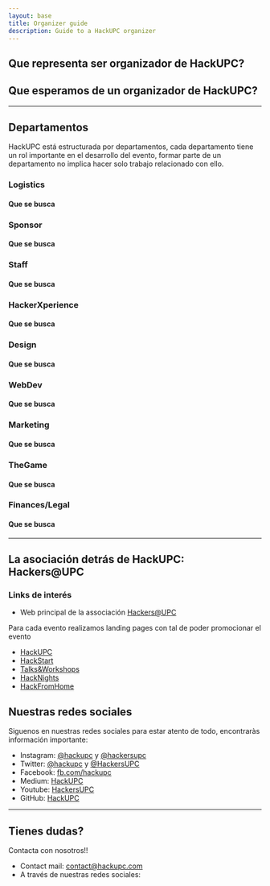 ```yaml
---
layout: base
title: Organizer guide
description: Guide to a HackUPC organizer
---
```


<link rel="stylesheet" href="https://use.fontawesome.com/releases/v5.6.1/css/all.css" integrity="sha384-gfdkjb5BdAXd+lj+gudLWI+BXq4IuLW5IT+brZEZsLFm++aCMlF1V92rMkPaX4PP" crossorigin="anonymous">


## Que representa ser organizador de HackUPC?



## Que esperamos de un organizador de HackUPC?



---

## Departamentos

HackUPC está estructurada por departamentos, cada departamento tiene un rol importante en el desarrollo del evento, formar parte de un departamento no implica hacer solo trabajo relacionado con ello.

### Logistics

#### Que se busca


### Sponsor

#### Que se busca


### Staff

#### Que se busca


### HackerXperience

#### Que se busca


### Design

#### Que se busca


### WebDev

#### Que se busca


### Marketing

#### Que se busca


### TheGame

#### Que se busca


### Finances/Legal

#### Que se busca

---

## La asociación detrás de HackUPC: Hackers@UPC


### Links de interés

- Web principal de la associación [Hackers@UPC](https://hackersatupc.org)

Para cada evento realizamos landing pages con tal de poder promocionar el evento

- [HackUPC](https://hackupc.com)
- [HackStart](https://hackstart.dev)
- [Talks&Workshops](https://talks.hackersatupc.org)
- [HackNights](https://hacknights.dev)
- [HackFromHome](https://hackfromhome.hackersatupc.org)

## Nuestras redes sociales

Siguenos en nuestras redes sociales para estar atento de todo, encontraràs información importante:

- <i class="fab fa-instagram"></i> Instagram: [@hackupc](https://www.instagram.com/hackupc/) y [@hackersupc](https://www.instagram.com/hackersupc/)
- <i class="fab fa-twitter"></i> Twitter: [@hackupc](https://twitter.com/hackupc) y [@HackersUPC](https://twitter.com/hackersupc)
- <i class="fab fa-facebook"></i> Facebook: [fb.com/hackupc](https://www.facebook.com/Hackupc/)
- <i class="fab fa-medium"></i> Medium: [HackUPC](https://medium.com/@hackupc)
- <i class="fab fa-youtube"></i> Youtube: [HackersUPC](https://www.youtube.com/c/HackersUPC)
- <i class="fab fa-github"></i> GitHub: [HackUPC](https://github.com/hackupc)
---

## Tienes dudas?

Contacta con nosotros!! 

- <i class="fas fa-envelope"></i> Contact mail: [contact@hackupc.com](mailto:contact@hackupc.com)
- A través de nuestras redes sociales: <i class="fab fa-instagram"></i> <i class="fab fa-twitter"></i> <i class="fab fa-facebook"></i>
